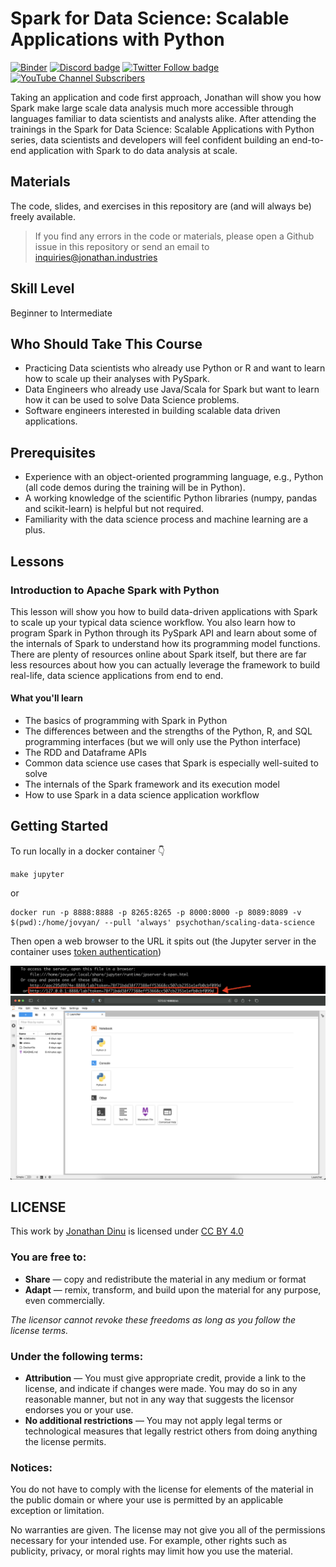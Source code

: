 # Spark for Data Science: Scalable Applications with Python

[![Binder](https://mybinder.org/badge_logo.svg)](https://mybinder.org/v2/gh/jonathandinu/spark-livetraining/main)
[![Discord badge](https://img.shields.io/discord/830547562385113149?style=flat-square&color=%235865F2)](https://discord.gg/nbyZ6EpUum)
[![Twitter Follow badge](https://img.shields.io/badge/twitter-@jonathandinu-1da1f2?style=flat-square&logo=twitter)](https://twitter.com/jonathandinu)
[![YouTube Channel Subscribers](https://img.shields.io/badge/youtube-subscribe-FF0000?logo=youtube&style=flat-square)](https://www.youtube.com/channel/UCi0Hd3U6xb4V0ApUhAIfu9Q)

Taking an application and code first approach, Jonathan will show you how Spark make large scale data analysis much more accessible through languages familiar to data scientists and analysts alike. After attending the trainings in the Spark for Data Science: Scalable Applications with Python series, data scientists and developers will feel confident building an end-to-end application with Spark to do data analysis at scale.

## Materials

The code, slides, and exercises in this repository are (and will always be) freely available.

> If you find any errors in the code or materials, please open a Github issue in this repository or send an email to inquiries@jonathan.industries

## Skill Level

Beginner to Intermediate

## Who Should Take This Course

- Practicing Data scientists who already use Python or R and want to learn how to scale up their analyses with PySpark.
- Data Engineers who already use Java/Scala for Spark but want to learn how it can be used to solve Data Science problems.
- Software engineers interested in building scalable data driven applications.

## Prerequisites

- Experience with an object-oriented programming language, e.g., Python (all code demos during the training will be in Python).
- A working knowledge of the scientific Python libraries (numpy, pandas and scikit-learn) is helpful but not required.
- Familiarity with the data science process and machine learning are a plus.

## Lessons

### Introduction to Apache Spark with Python

This lesson will show you how to build data-driven applications with Spark to scale up your typical data science workflow. You also learn how to program Spark in Python through its PySpark API and learn about some of the internals of Spark to understand how its programming model functions. There are plenty of resources online about Spark itself, but there are far less resources about how you can actually leverage the framework to build real-life, data science applications from end to end.

#### What you'll learn

- The basics of programming with Spark in Python
- The differences between and the strengths of the Python, R, and SQL programming interfaces (but we will only use the Python interface)
- The RDD and Dataframe APIs
- Common data science use cases that Spark is especially well-suited to solve
- The internals of the Spark framework and its execution model
- How to use Spark in a data science application workflow

## Getting Started

To run locally in a docker container 👇

```
make jupyter
```

or

```
docker run -p 8888:8888 -p 8265:8265 -p 8000:8000 -p 8089:8089 -v $(pwd):/home/jovyan/ --pull 'always' psychothan/scaling-data-science
```

Then open a web browser to the URL it spits out (the Jupyter server in the container uses [token authentication](https://jupyter-notebook.readthedocs.io/en/stable/security.html))

![notebook url](images/console.png)
![jupyter notebook](images/notebook.png)

## LICENSE

<p xmlns:cc="http://creativecommons.org/ns#" >This work by <a rel="cc:attributionURL dct:creator" property="cc:attributionName" href="https://jonathanjonathanjonathan.com">Jonathan Dinu</a> is licensed under <a href="http://creativecommons.org/licenses/by/4.0/?ref=chooser-v1" target="_blank" rel="license noopener noreferrer" style="display:inline-block;">CC BY 4.0</a></p>

### You are free to:

- **Share** — copy and redistribute the material in any medium or format
- **Adapt** — remix, transform, and build upon the material
  for any purpose, even commercially.

_The licensor cannot revoke these freedoms as long as you follow the license terms._

### Under the following terms:

- **Attribution** — You must give appropriate credit, provide a link to the license, and indicate if changes were made. You may do so in any reasonable manner, but not in any way that suggests the licensor endorses you or your use.
- **No additional restrictions** — You may not apply legal terms or technological measures that legally restrict others from doing anything the license permits.

### Notices:

You do not have to comply with the license for elements of the material in the public domain or where your use is permitted by an applicable exception or limitation.

No warranties are given. The license may not give you all of the permissions necessary for your intended use. For example, other rights such as publicity, privacy, or moral rights may limit how you use the material.
